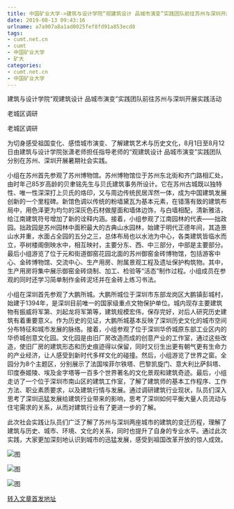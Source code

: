 ```yaml
---
title: 中国矿业大学->建筑与设计学院“观建筑设计 品城市演变”实践团队前往苏州与深圳开展实践活动 | cumt.net.cn
date: 2019-08-13 09:43:16
urlname: a7a907a8a1ad0025fef8fd91a853ecd8
tags: 
- cumt.net.cn
- cumt
- 中国矿业大学
- 矿大
categories:
- cumt.net.cn
- 中国矿业大学
---
```



建筑与设计学院“观建筑设计 品城市演变”实践团队前往苏州与深圳开展实践活动

老城区调研

老城区调研

为切身感受祖国变化、感悟城市演变、了解建筑艺术与历史文化，8月1日至8月12日由建筑与设计学院张潇老师担任指导老师的“观建筑设计 品城市演变”实践团队分别在苏州、深圳开展暑期社会实践。

小组在苏州首先参观了苏州博物馆。苏州博物馆位于苏州东北街和齐门路相汇处，由时年己85岁高龄的贝聿铭先生与贝氏建筑事务所设计。它在苏州古城既以独特性、唯一性深深打上贝氏的烙印，又与周边传统民居浑然一体，成为中国建筑发展创新的一个里程碑。新馆色调以传统的粉墙黛瓦为基本元素，在错落有致的建筑布局中，用色泽更为均匀的深灰色石材做屋面和墙体边饰，与白墙相配，清新雅洁，给江南建筑符号增加了新的诠释内涵。接着，小组参观了江南园林的代表——拙政园。拙政园是苏州园林中面积最大的古典山水园林，始建于明代正德年间，其造景山水并重，水面占全园的五分之三，总体布局也以水池为中心，各类建筑皆临水而立，亭树楼阁倒映水中，相互映衬，主要分东、西、中三部分，中部是主要部分。最后小组游览了位于元和街道御窑花园北面的苏州御窑金砖博物馆，包括游客中心、金砖博物馆、交流中心、生产用房、附属景观工程及遗址保护构筑物。其中，生产用房将集中展示御窑金砖烧制、加工、检验等“活态”制作过程。小组成员在参观的同时还学习简单制作金砖泥坯并在金砖上练习书法。 

小组在深圳首先参观了大鹏所城。大鹏所城位于深圳市东部龙岗区大鹏镇彭城村，始建于1394年，是深圳目前唯一的国家级重点文物保护单位。城内现存主要建筑物有振威将军第、刘起龙将军第等，建筑规模宏伟，保存完好，对后人研究历史建筑有着重要意义。作为历史的见证，大鹏所城基本反映了深圳历史文化的城市空间分布特征和城市发展的脉络。接着，小组参观了位于深圳华侨城原东部工业区内的华侨城创意文化园。文化园是由旧厂房改造而成的创意产业的工作室，通过这些改造，使旧厂房的建筑形态和历史痕迹得以保留，同时又衍生出更有朝气更有生命力的产业经济，让人感受到新时代多样文化的碰撞。然后，小组游览了世界之窗。全园分为8个主题区，分别展示了法国埃菲尔铁塔、巴黎凯旋门、意大利比萨斜塔、印度泰姬陵、埃及金字塔等一百多个世界著名的文化景观和建筑奇迹。最后，小组走访了一个位于深圳市南山区的建筑工作室，了解了建筑师的基本工作程序、工作方法、职业素质要求，以及建筑行情与发展。通过调研建筑行业现状，队员们深入思考了深圳迅猛发展给建筑行业带来的影响，思考了深圳如何平衡大量人员流动与住宅需求的关系，从而对建筑行业有了更进一步的了解。

此次社会实践让队员们广泛了解了苏州与深圳两座城市的建筑的变迁历程，理解了建筑与历史、城市、环境、文化的关系，同时也提升了自身的专业水平。通过此次实践，大家更加深刻地认识到城市的迅猛发展，感受到祖国改革开放的惊人成效。



![图](http://art.cumt.edu.cn/_upload/article/images/9d/a1/94bbace1498b8e17c5b69d922819/c41e045b-80c0-4709-93d2-485fe8f58a92.jpg)

![图](http://art.cumt.edu.cn/_upload/article/images/9d/a1/94bbace1498b8e17c5b69d922819/0d61cbac-0f97-415b-872b-a81fe030430c.jpg)

![图](http://art.cumt.edu.cn/_upload/article/images/9d/a1/94bbace1498b8e17c5b69d922819/cbabec40-0071-4ed6-be07-bca7810ef412.jpg)

[转入文章首发地址](http://xwzx.cumt.edu.cn/2c/95/c523a535701/page.htm)